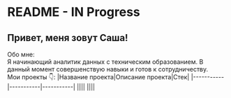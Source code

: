 # README - IN Progress

## Привет, меня зовут Саша!  

Обо мне:  
Я начинающий аналитик данных с техническим образованием. В данный момент совершенствую навыки и готов к сотрудничеству.  
Мои проекты :point_down::
|Название проекта|Описание проекта|Стек|
|-----------|-----------|-----------|
||||
||||